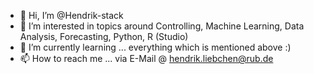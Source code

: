 - 👋 Hi, I’m @Hendrik-stack
- 👀 I’m interested in topics around Controlling, Machine Learning, Data Analysis, Forecasting, Python, R (Studio)
- 🌱 I’m currently learning ... everything which is mentioned above :)
- 📫 How to reach me ... via E-Mail @ hendrik.liebchen@rub.de

<!---
Hendrik-stack/Hendrik-stack is a ✨ special ✨ repository because its `README.md` (this file) appears on your GitHub profile.
You can click the Preview link to take a look at your changes.
--->
